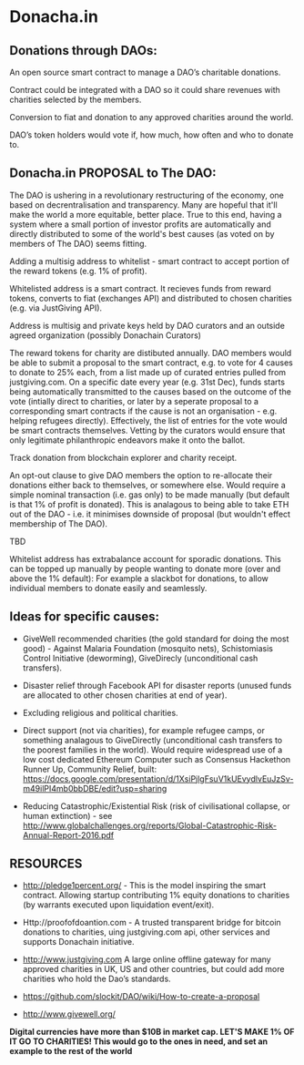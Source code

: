 # Donacha.in

## Donations through DAOs:
 
An open source smart contract to manage a DAO’s charitable donations. 

Contract could be integrated with a DAO so it could share revenues with charities selected by the members. 

Conversion to fiat and donation to any approved charities around the world.

DAO’s token holders would vote if, how much, how often and who to donate to. 



## Donacha.in PROPOSAL to The DAO:

The DAO is ushering in a revolutionary restructuring of the economy, one based on decrentralisation and transparency. Many are hopeful that it'll make the world a more equitable, better place. True to this end, having a system where a small portion of investor profits are automatically and directly distributed to some of the world's best causes (as voted on by members of The DAO) seems fitting.

Adding a multisig address to whitelist - smart contract to accept portion of the reward tokens (e.g. 1% of profit).

Whitelisted address is a smart contract. It recieves funds from reward tokens, converts to fiat (exchanges API) and distributed to chosen charities (e.g. via JustGiving API).

Address is multisig and private keys held by DAO curators and an outside agreed organization (possibly Donachain Curators)

The reward tokens for charity are distibuted annually. DAO members would be able to submit a proposal to the smart contract, e.g. to vote for 4 causes to donate to 25% each, from a list made up of curated entries pulled from justgiving.com. On a specific date every year (e.g. 31st Dec), funds starts being automatically transmitted to the causes based on the outcome of the vote (intially direct to charities, or later by a seperate proposal to a corresponding smart contracts if the cause is not an organisation - e.g. helping refugees directly). Effectively, the list of entries for the vote would be smart contracts themselves. Vetting by the curators would ensure that only legitimate philanthropic endeavors make it onto the ballot.

Track donation from blockchain explorer and charity receipt. 

An opt-out clause to give DAO members the option to re-allocate their donations either back to themselves, or somewhere else. Would require a simple nominal transaction (i.e. gas only) to be made manually (but default is that 1% of profit is donated). This is analagous to being able to take ETH out of the DAO - i.e. it minimises downside of proposal (but wouldn't effect membership of The DAO).

TBD

Whitelist address has extrabalance account for sporadic donations. This can be topped up manually by people wanting to donate more (over and above the 1% default): For example a slackbot for donations, to allow individual members to donate easily and seamlessly.



## Ideas for specific causes:

* GiveWell recommended charities (the gold standard for doing the most good) - Against Malaria Foundation (mosquito nets), Schistomiasis Control Initiative (deworming), GiveDirecly (unconditional cash transfers).

* Disaster relief through Facebook API for disaster reports (unused funds are allocated to other chosen charities at end of year).

* Excluding religious and political charities.

* Direct support (not via charities), for example refugee camps, or something analagous to GiveDirectly (unconditional cash transfers to the poorest families in the world). Would require widespread use of a low cost dedicated Ethereum Computer such as Consensus Hackethon Runner Up, Community Relief, built: https://docs.google.com/presentation/d/1XsiPjlgFsuV1kUEvydlvEuJzSv-m49ilPI4mb0bbDBE/edit?usp=sharing  

* Reducing Catastrophic/Existential Risk (risk of civilisational collapse, or human extinction) - see http://www.globalchallenges.org/reports/Global-Catastrophic-Risk-Annual-Report-2016.pdf



## RESOURCES

* http://pledge1percent.org/ - This is the model inspiring the smart contract. Allowing startup contributing 1% equity donations to charities (by warrants executed upon liquidation event/exit). 

* Http://proofofdoantion.com - A trusted transparent bridge for bitcoin donations to charities, uing justgiving.com api, other services and supports Donachain initiative. 

* http://www.justgiving.com  A large online offline gateway for many approved charities in UK, US and other countries, but could add more charities who hold the Dao’s standards. 

* https://github.com/slockit/DAO/wiki/How-to-create-a-proposal

* http://www.givewell.org/



**Digital currencies have more than $10B in market cap. LET'S MAKE 1% OF IT GO TO CHARITIES! This would go to the ones in need, and set an example to the rest of the world** 

